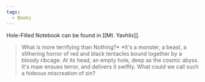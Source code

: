 ```yaml
---
tags:
  - Books
---
```


Hole-Filled Notebook can be found in [[Mt. Yavhlix]].

> What is more terrifying than Nothing?* *It's a monster, a beast, a slithering horror of red and black tentacles bound together by a bloody ribcage. At its head, an empty hole, deep as the cosmic abyss. It's maw ensues terror, and delivers it swiftly. What could we call such a hideous miscreation of sin?



